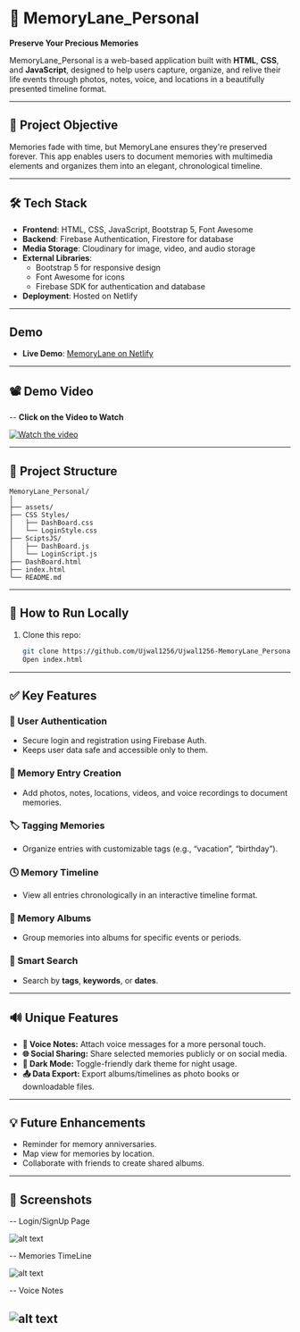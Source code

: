 # 📸 MemoryLane_Personal

**Preserve Your Precious Memories**

MemoryLane_Personal is a web-based application built with **HTML**, **CSS**, and **JavaScript**, designed to help users capture, organize, and relive their life events through photos, notes, voice, and locations in a beautifully presented timeline format.

---

## 🌟 Project Objective

Memories fade with time, but MemoryLane ensures they're preserved forever. This app enables users to document memories with multimedia elements and organizes them into an elegant, chronological timeline.

---

## 🛠️ Tech Stack

- **Frontend**: HTML, CSS, JavaScript, Bootstrap 5, Font Awesome
- **Backend**: Firebase Authentication, Firestore for database
- **Media Storage**: Cloudinary for image, video, and audio storage
- **External Libraries**:
  - Bootstrap 5 for responsive design
  - Font Awesome for icons
  - Firebase SDK for authentication and database
- **Deployment**: Hosted on Netlify

---

## Demo

- **Live Demo**: [MemoryLane on Netlify](https://memory-lane-personal.netlify.app/)


---

## 📽️ Demo Video 

-- **Click on the Video to Watch**


[![Watch the video](https://i.ytimg.com/an_webp/IZbtrbkuzXg/mqdefault_6s.webp?du=3000&sqp=CLDXucIG&rs=AOn4CLB174P_X37raBN7kUDW3q0wvhcptw)](https://youtu.be/IZbtrbkuzXg)


---
## 📁 Project Structure

```
MemoryLane_Personal/
│
├── assets/
├── CSS Styles/
│   ├── DashBoard.css
│   └── LoginStyle.css
├── SciptsJS/
│   ├── DashBoard.js
│   └── LoginScript.js
├── DashBoard.html
├── index.html
└── README.md
```
---

## 🚀 How to Run Locally

1. Clone this repo:
   ```bash
   git clone https://github.com/Ujwal1256/Ujwal1256-MemoryLane_Personal.git
   Open index.html 

---

## ✅ Key Features

### 🔐 User Authentication
- Secure login and registration using Firebase Auth.
- Keeps user data safe and accessible only to them.

### 📝 Memory Entry Creation
- Add photos, notes, locations, videos, and voice recordings to document memories.

### 🏷️ Tagging Memories
- Organize entries with customizable tags (e.g., “vacation”, “birthday”).

### 🕓 Memory Timeline
- View all entries chronologically in an interactive timeline format.

### 📁 Memory Albums
- Group memories into albums for specific events or periods.

### 🔎 Smart Search
- Search by **tags**, **keywords**, or **dates**.

---

## 🔊 Unique Features

- **🎤 Voice Notes:** Attach voice messages for a more personal touch.
- **🌐 Social Sharing:** Share selected memories publicly or on social media.
- **🌙 Dark Mode:** Toggle-friendly dark theme for night usage.
- **📤 Data Export:** Export albums/timelines as photo books or downloadable files.

---

## 💡 Future Enhancements

- Reminder for memory anniversaries.
- Map view for memories by location.
- Collaborate with friends to create shared albums.

---

## 📸 Screenshots

--  Login/SignUp Page

![alt text](image.png)

--  Memories TimeLine

![alt text](image-1.png)

-- Voice Notes

![alt text](image-2.png)
---


